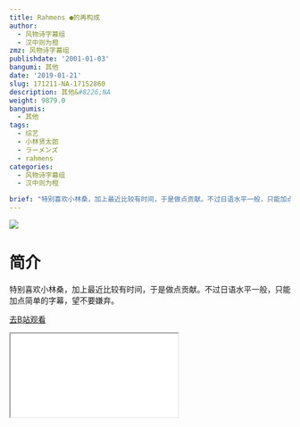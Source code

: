 ```yaml
---
title: Rahmens ●的再构成
author:
  - 风物诗字幕组
  - 汉中则为橙
zmz: 风物诗字幕组
publishdate: '2001-01-03'
bangumi: 其他
date: '2019-01-21'
slug: 171211-NA-17152860
description: 其他&#8226;NA
weight: 9879.0
bangumis:
  - 其他
tags:
  - 综艺
  - 小林贤太郎
  - ラーメンズ
  - rahmens
categories:
  - 风物诗字幕组
  - 汉中则为橙

brief: "特别喜欢小林桑，加上最近比较有时间，于是做点贡献。不过日语水平一般，只能加点简单的字幕，望不要嫌弃。"
---
```

![](https://i.imgur.com/4pwg84o.jpg)
# 简介  
特别喜欢小林桑，加上最近比较有时间，于是做点贡献。不过日语水平一般，只能加点简单的字幕，望不要嫌弃。  

[去B站观看](https://www.bilibili.com/video/av17152860/)
<div class ="resp-container"><iframe class="testiframe" src="//player.bilibili.com/player.html?aid=17152860"", scrolling="no", allowfullscreen="true" > </iframe></div> 
